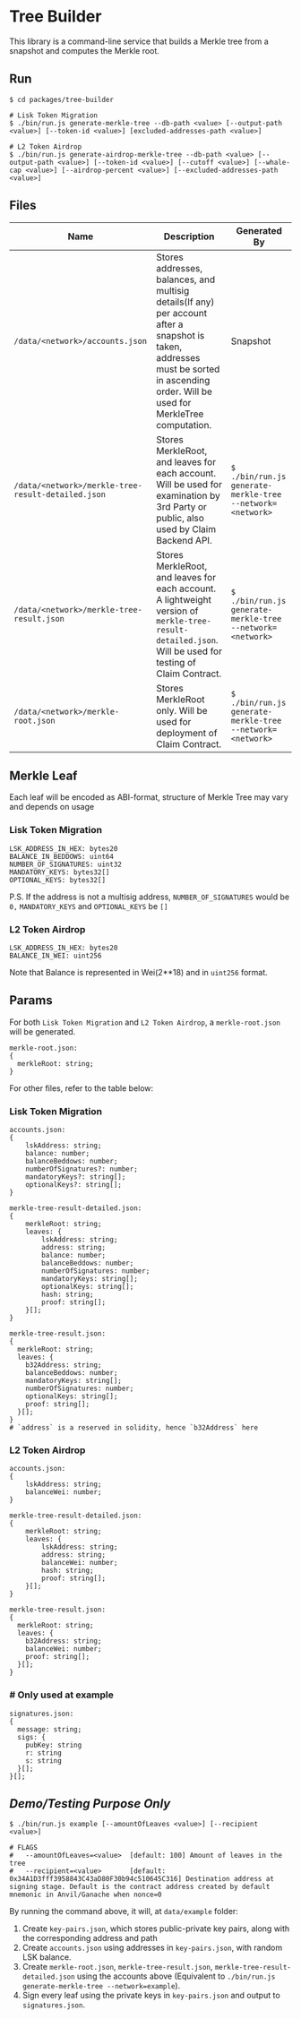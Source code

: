 # Tree Builder

This library is a command-line service that builds a Merkle tree from a snapshot and computes the Merkle root.

## Run

```
$ cd packages/tree-builder

# Lisk Token Migration
$ ./bin/run.js generate-merkle-tree --db-path <value> [--output-path <value>] [--token-id <value>] [excluded-addresses-path <value>]

# L2 Token Airdrop
$ ./bin/run.js generate-airdrop-merkle-tree --db-path <value> [--output-path <value>] [--token-id <value>] [--cutoff <value>] [--whale-cap <value>] [--airdrop-percent <value>] [--excluded-addresses-path <value>]
```

## Files

| Name                                               | Description                                                                                                                                                                           | Generated By                                              |
| -------------------------------------------------- | ------------------------------------------------------------------------------------------------------------------------------------------------------------------------------------- | --------------------------------------------------------- |
| `/data/<network>/accounts.json`                    | Stores addresses, balances, and multisig details(If any) per account after a snapshot is taken, addresses must be sorted in ascending order. Will be used for MerkleTree computation. | Snapshot                                                  |
| `/data/<network>/merkle-tree-result-detailed.json` | Stores MerkleRoot, and leaves for each account. Will be used for examination by 3rd Party or public, also used by Claim Backend API.                                                  | `$ ./bin/run.js generate-merkle-tree --network=<network>` |
| `/data/<network>/merkle-tree-result.json`          | Stores MerkleRoot, and leaves for each account. A lightweight version of `merkle-tree-result-detailed.json`. Will be used for testing of Claim Contract.                              | `$ ./bin/run.js generate-merkle-tree --network=<network>` |
| `/data/<network>/merkle-root.json`                 | Stores MerkleRoot only. Will be used for deployment of Claim Contract.                                                                                                                | `$ ./bin/run.js generate-merkle-tree --network=<network>` |

## Merkle Leaf

Each leaf will be encoded as ABI-format, structure of Merkle Tree may vary and depends on usage

### Lisk Token Migration

```
LSK_ADDRESS_IN_HEX: bytes20
BALANCE_IN_BEDDOWS: uint64
NUMBER_OF_SIGNATURES: uint32
MANDATORY_KEYS: bytes32[]
OPTIONAL_KEYS: bytes32[]
```

P.S. If the address is not a multisig address, `NUMBER_OF_SIGNATURES` would be `0,` `MANDATORY_KEYS` and `OPTIONAL_KEYS` be `[]`

### L2 Token Airdrop

```
LSK_ADDRESS_IN_HEX: bytes20
BALANCE_IN_WEI: uint256
```

Note that Balance is represented in Wei(2\*\*18) and in `uint256` format.

## Params

For both `Lisk Token Migration` and `L2 Token Airdrop`, a `merkle-root.json` will be generated.

```
merkle-root.json:
{
  merkleRoot: string;
}
```

For other files, refer to the table below:

### Lisk Token Migration

```
accounts.json:
{
    lskAddress: string;
    balance: number;
    balanceBeddows: number;
    numberOfSignatures?: number;
    mandatoryKeys?: string[];
    optionalKeys?: string[];
}

merkle-tree-result-detailed.json:
{
    merkleRoot: string;
    leaves: {
        lskAddress: string;
        address: string;
        balance: number;
        balanceBeddows: number;
        numberOfSignatures: number;
        mandatoryKeys: string[];
        optionalKeys: string[];
        hash: string;
        proof: string[];
    }[];
}

merkle-tree-result.json:
{
  merkleRoot: string;
  leaves: {
    b32Address: string;
    balanceBeddows: number;
    mandatoryKeys: string[];
    numberOfSignatures: number;
    optionalKeys: string[];
    proof: string[];
  }[];
}
# `address` is a reserved in solidity, hence `b32Address` here
```

### L2 Token Airdrop

```
accounts.json:
{
    lskAddress: string;
    balanceWei: number;
}

merkle-tree-result-detailed.json:
{
    merkleRoot: string;
    leaves: {
        lskAddress: string;
        address: string;
        balanceWei: number;
        hash: string;
        proof: string[];
    }[];
}

merkle-tree-result.json:
{
  merkleRoot: string;
  leaves: {
    b32Address: string;
    balanceWei: number;
    proof: string[];
  }[];
}
```

### # Only used at example

```
signatures.json:
{
  message: string;
  sigs: {
    pubKey: string
    r: string
    s: string
  }[];
}[];
```

## _Demo/Testing Purpose Only_

```
$ ./bin/run.js example [--amountOfLeaves <value>] [--recipient <value>]

# FLAGS
#   --amountOfLeaves=<value>  [default: 100] Amount of leaves in the tree
#   --recipient=<value>       [default: 0x34A1D3fff3958843C43aD80F30b94c510645C316] Destination address at signing stage. Default is the contract address created by default mnemonic in Anvil/Ganache when nonce=0
```

By running the command above, it will, at `data/example` folder:

1. Create `key-pairs.json`, which stores public-private key pairs, along with the corresponding address and path
2. Create `accounts.json` using addresses in `key-pairs.json`, with random LSK balance.
3. Create `merkle-root.json`, `merkle-tree-result.json`, `merkle-tree-result-detailed.json` using the accounts above (Equivalent to `./bin/run.js generate-merkle-tree --network=example`).
4. Sign every leaf using the private keys in `key-pairs.json` and output to `signatures.json`.
